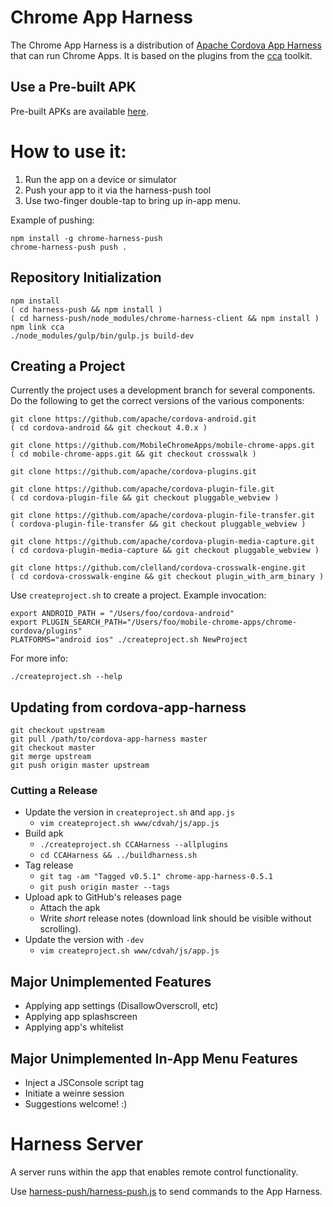 # Chrome App Harness

The Chrome App Harness is a distribution of [Apache Cordova App Harness](https://git-wip-us.apache.org/repos/asf/cordova-app-harness.git)
that can run Chrome Apps. It is based on the plugins from the
[cca](https://github.com/MobileChromeApps/mobile-chrome-apps) toolkit.

## Use a Pre-built APK
Pre-built APKs are available [here](https://github.com/MobileChromeApps/chrome-app-harness/releases).

# How to use it:
1. Run the app on a device or simulator
2. Push your app to it via the harness-push tool
3. Use two-finger double-tap to bring up in-app menu.

Example of pushing:

    npm install -g chrome-harness-push
    chrome-harness-push push .

## Repository Initialization

    npm install
    ( cd harness-push && npm install )
    ( cd harness-push/node_modules/chrome-harness-client && npm install )
    npm link cca
    ./node_modules/gulp/bin/gulp.js build-dev

## Creating a Project

Currently the project uses a development branch for several components. Do the following to get the correct versions of the various components:

    git clone https://github.com/apache/cordova-android.git
    ( cd cordova-android && git checkout 4.0.x ) 

    git clone https://github.com/MobileChromeApps/mobile-chrome-apps.git
    ( cd mobile-chrome-apps.git && git checkout crosswalk )

    git clone https://github.com/apache/cordova-plugins.git

    git clone https://github.com/apache/cordova-plugin-file.git
    ( cd cordova-plugin-file && git checkout pluggable_webview )

    git clone https://github.com/apache/cordova-plugin-file-transfer.git
    ( cordova-plugin-file-transfer && git checkout pluggable_webview )

    git clone https://github.com/apache/cordova-plugin-media-capture.git
    ( cd cordova-plugin-media-capture && git checkout pluggable_webview )

    git clone https://github.com/clelland/cordova-crosswalk-engine.git
    ( cd cordova-crosswalk-engine && git checkout plugin_with_arm_binary )


Use `createproject.sh` to create a project. Example invocation:

    export ANDROID_PATH = "/Users/foo/cordova-android"
    export PLUGIN_SEARCH_PATH="/Users/foo/mobile-chrome-apps/chrome-cordova/plugins"
    PLATFORMS="android ios" ./createproject.sh NewProject

For more info:

    ./createproject.sh --help

## Updating from cordova-app-harness

    git checkout upstream
    git pull /path/to/cordova-app-harness master
    git checkout master
    git merge upstream
    git push origin master upstream

### Cutting a Release

- Update the version in `createproject.sh` and `app.js`
  - `vim createproject.sh www/cdvah/js/app.js`
- Build apk
  - `./createproject.sh CCAHarness --allplugins`
  - `cd CCAHarness && ../buildharness.sh`
- Tag release
  - `git tag -am "Tagged v0.5.1" chrome-app-harness-0.5.1`
  - `git push origin master --tags`
- Upload apk to GitHub's releases page
  - Attach the apk
  - Write *short* release notes (download link should be visible without scrolling).
- Update the version with `-dev`
  - `vim createproject.sh www/cdvah/js/app.js`

## Major Unimplemented Features
* Applying app settings (DisallowOverscroll, etc)
* Applying app splashscreen
* Applying app's whitelist

## Major Unimplemented In-App Menu Features
* Inject a JSConsole script tag
* Initiate a weinre session
* Suggestions welcome! :)

# Harness Server

A server runs within the app that enables remote control functionality.

Use [harness-push/harness-push.js](harness-push/README.md) to send commands to the App Harness.

